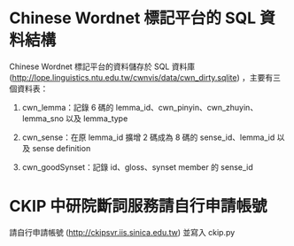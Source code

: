 Chinese Wordnet 標記平台的 SQL 資料結構
=======
Chinese Wordnet 標記平台的資料儲存於 SQL 資料庫 (http://lope.linguistics.ntu.edu.tw/cwnvis/data/cwn_dirty.sqlite) ，主要有三個資料表：

1. cwn_lemma：記錄 6 碼的 lemma_id、cwn_pinyin、cwn_zhuyin、lemma_sno 以及 lemma_type

2. cwn_sense：在原 lemma_id 擴增 2 碼成為 8 碼的 sense_id、lemma_id 以及 sense definition

3. cwn_goodSynset：記錄 id、gloss、synset member 的 sense_id


CKIP 中研院斷詞服務請自行申請帳號
======
請自行申請帳號 (http://ckipsvr.iis.sinica.edu.tw) 並寫入 ckip.py
